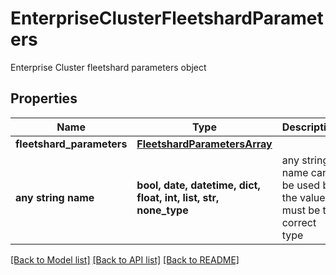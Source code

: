 # EnterpriseClusterFleetshardParameters

Enterprise Cluster fleetshard parameters object

## Properties
Name | Type | Description | Notes
------------ | ------------- | ------------- | -------------
**fleetshard_parameters** | [**FleetshardParametersArray**](FleetshardParametersArray.md) |  | [optional] 
**any string name** | **bool, date, datetime, dict, float, int, list, str, none_type** | any string name can be used but the value must be the correct type | [optional]

[[Back to Model list]](../README.md#documentation-for-models) [[Back to API list]](../README.md#documentation-for-api-endpoints) [[Back to README]](../README.md)


